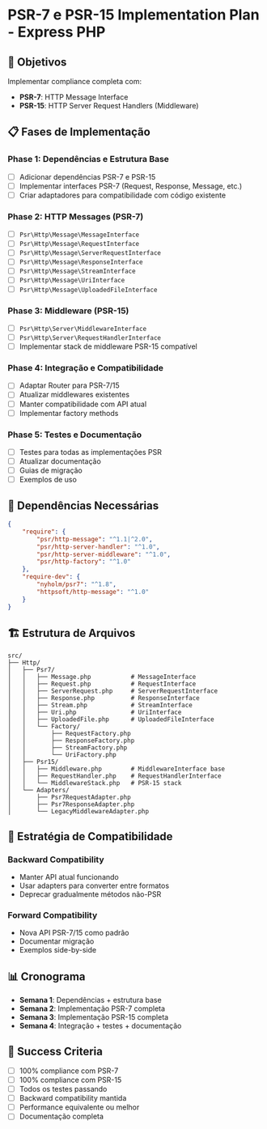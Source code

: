 # PSR-7 e PSR-15 Implementation Plan - Express PHP

## 🎯 **Objetivos**

Implementar compliance completa com:
- **PSR-7**: HTTP Message Interface
- **PSR-15**: HTTP Server Request Handlers (Middleware)

## 📋 **Fases de Implementação**

### Phase 1: Dependências e Estrutura Base
- [ ] Adicionar dependências PSR-7 e PSR-15
- [ ] Implementar interfaces PSR-7 (Request, Response, Message, etc.)
- [ ] Criar adaptadores para compatibilidade com código existente

### Phase 2: HTTP Messages (PSR-7)
- [ ] `Psr\Http\Message\MessageInterface`
- [ ] `Psr\Http\Message\RequestInterface`
- [ ] `Psr\Http\Message\ServerRequestInterface`
- [ ] `Psr\Http\Message\ResponseInterface`
- [ ] `Psr\Http\Message\StreamInterface`
- [ ] `Psr\Http\Message\UriInterface`
- [ ] `Psr\Http\Message\UploadedFileInterface`

### Phase 3: Middleware (PSR-15)
- [ ] `Psr\Http\Server\MiddlewareInterface`
- [ ] `Psr\Http\Server\RequestHandlerInterface`
- [ ] Implementar stack de middleware PSR-15 compatível

### Phase 4: Integração e Compatibilidade
- [ ] Adaptar Router para PSR-7/15
- [ ] Atualizar middlewares existentes
- [ ] Manter compatibilidade com API atual
- [ ] Implementar factory methods

### Phase 5: Testes e Documentação
- [ ] Testes para todas as implementações PSR
- [ ] Atualizar documentação
- [ ] Guias de migração
- [ ] Exemplos de uso

## 🔧 **Dependências Necessárias**

```json
{
    "require": {
        "psr/http-message": "^1.1|^2.0",
        "psr/http-server-handler": "^1.0",
        "psr/http-server-middleware": "^1.0",
        "psr/http-factory": "^1.0"
    },
    "require-dev": {
        "nyholm/psr7": "^1.8",
        "httpsoft/http-message": "^1.0"
    }
}
```

## 🏗️ **Estrutura de Arquivos**

```
src/
├── Http/
│   ├── Psr7/
│   │   ├── Message.php           # MessageInterface
│   │   ├── Request.php           # RequestInterface
│   │   ├── ServerRequest.php     # ServerRequestInterface
│   │   ├── Response.php          # ResponseInterface
│   │   ├── Stream.php            # StreamInterface
│   │   ├── Uri.php               # UriInterface
│   │   ├── UploadedFile.php      # UploadedFileInterface
│   │   └── Factory/
│   │       ├── RequestFactory.php
│   │       ├── ResponseFactory.php
│   │       ├── StreamFactory.php
│   │       └── UriFactory.php
│   ├── Psr15/
│   │   ├── Middleware.php        # MiddlewareInterface base
│   │   ├── RequestHandler.php    # RequestHandlerInterface
│   │   └── MiddlewareStack.php   # PSR-15 stack
│   └── Adapters/
│       ├── Psr7RequestAdapter.php
│       ├── Psr7ResponseAdapter.php
│       └── LegacyMiddlewareAdapter.php
```

## 🔄 **Estratégia de Compatibilidade**

### Backward Compatibility
- Manter API atual funcionando
- Usar adapters para converter entre formatos
- Deprecar gradualmente métodos não-PSR

### Forward Compatibility
- Nova API PSR-7/15 como padrão
- Documentar migração
- Exemplos side-by-side

## 📊 **Cronograma**

- **Semana 1**: Dependências + estrutura base
- **Semana 2**: Implementação PSR-7 completa
- **Semana 3**: Implementação PSR-15 completa
- **Semana 4**: Integração + testes + documentação

## 🎯 **Success Criteria**

- [ ] 100% compliance com PSR-7
- [ ] 100% compliance com PSR-15
- [ ] Todos os testes passando
- [ ] Backward compatibility mantida
- [ ] Performance equivalente ou melhor
- [ ] Documentação completa
